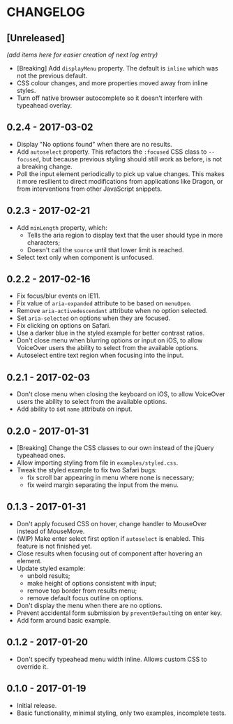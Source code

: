 # CHANGELOG

## [Unreleased]

_(add items here for easier creation of next log entry)_

- [Breaking] Add `displayMenu` property. The default is `inline` which was not the previous default.
- CSS colour changes, and more properties moved away from inline styles.
- Turn off native browser autocomplete so it doesn't interfere with typeahead overlay.

## 0.2.4 - 2017-03-02

- Display "No options found" when there are no results.
- Add `autoselect` property. This refactors the `:focused` CSS class to `--focused`, but because previous styling should still work as before, is not a breaking change.
- Poll the input element periodically to pick up value changes. This makes it more resilient to direct modifications from applications like Dragon, or from interventions from other JavaScript snippets.

## 0.2.3 - 2017-02-21

- Add `minLength` property, which:
  - Tells the aria region to display text that the user should type in more characters;
  - Doesn't call the `source` until that lower limit is reached.
- Select text only when component is unfocused.

## 0.2.2 - 2017-02-16

- Fix focus/blur events on IE11.
- Fix value of `aria-expanded` attribute to be based on `menuOpen`.
- Remove `aria-activedescendant` attribute when no option selected.
- Set `aria-selected` on options when they are focused.
- Fix clicking on options on Safari.
- Use a darker blue in the styled example for better contrast ratios.
- Don't close menu when blurring options or input on iOS, to allow VoiceOver users the ability to select from the available options.
- Autoselect entire text region when focusing into the input.

## 0.2.1 - 2017-02-03

- Don't close menu when closing the keyboard on iOS, to allow VoiceOver users the ability to select from the available options.
- Add ability to set `name` attribute on input.

## 0.2.0 - 2017-01-31

- [Breaking] Change the CSS classes to our own instead of the jQuery typeahead ones.
- Allow importing styling from file in `examples/styled.css`.
- Tweak the styled example to fix two Safari bugs:
  - fix scroll bar appearing in menu where none is necessary;
  - fix weird margin separating the input from the menu.

## 0.1.3 - 2017-01-31

- Don't apply focused CSS on hover, change handler to MouseOver instead of MouseMove.
- (WIP) Make enter select first option if `autoselect` is enabled. This feature is not finished yet.
- Close results when focusing out of component after hovering an element.
- Update styled example:
  - unbold results;
  - make height of options consistent with input;
  - remove top border from results menu;
  - remove default focus outline on options.
- Don't display the menu when there are no options.
- Prevent accidental form submission by `preventDefault`ing on enter key.
- Add form around basic example.

## 0.1.2 - 2017-01-20

- Don't specify typeahead menu width inline. Allows custom CSS to override it.

## 0.1.0 - 2017-01-19

- Initial release.
- Basic functionality, minimal styling, only two examples, incomplete tests.
